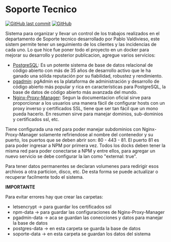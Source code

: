 <!--- https://www.makeread.me/generator/pottekkat-awesome-readme --->
# Soporte Tecnico

[![GitHub last commit](https://img.shields.io/github/last-commit/Mikiztly/organiza-soporte)](https://img.shields.io/github/last-commit/Mikiztly/organiza-soporte)
[![GitHub](https://img.shields.io/github/license/Mikiztly/organiza-soporte)](https://img.shields.io/github/license/Mikiztly/organiza-soporte)

Sistema para organizar y llevar un control de los trabajos realizados en el departamento de Soporte tecnico desarrollado por Pablo Valdivieso, este sistem permite tener un seguimiento de los clientes y las incidencias de cada uno.
Lo que hice fue poner todo el proyecto en un docker para mejorar su desarrollo y posterior publicacion, agregue varios servicios:

* [PostgreSQL](https://www.postgresql.org/): Es un potente sistema de base de datos relacional de código abierto con más de 35 años de desarrollo activo que le ha ganado una sólida reputación por su fiabilidad, robustez y rendimiento.
* [pgadmin](https://www.pgadmin.org/): pgAdmin es la plataforma de administración y desarrollo de código abierto más popular y rica en características para PostgreSQL, la base de datos de código abierto más avanzada del mundo.
* [Nginx-Proxy-Manager](https://nginxproxymanager.com/): Segun la documentacion oficial sirve para proporcionar a los usuarios una manera fácil de configurar hosts con un proxy inverso y certificados SSL, tiene que ser tan fácil que un mono pueda hacerlo. En resumen sirve para manejar dominios, sub-dominios y certificados ssl, etc.

Tiene configurada una red para poder manejar subdominios con Nginx-Proxy-Manager solamente refiriendose al nombre del contenedor y su puerto, los puertos que se deben abrir son: 80 - 443 - 81. El puerto 81 es para poder ingresar a NPM por primera vez. Todos los docks deben tener la misma red para poder conectarse a NPM y entre ellos, para agregar un nuevo servicio se debe configurar la lan como "external: true".

Para tener datos permanentes se declaran volumenes para redirigir esos archivos a otra particion, disco, etc. De esta forma se puede actualizar o recuperar facilmente todo el sistema.

**IMPORTANTE**<br>

Para evitar errores hay que crear las carpetas:
* letsencrypt -> para guardar los certificados ssl
* npm-data -> para guardar las configuraciones de Nginx-Proxy-Manager
* pgadmin-data -> aca se guardan las conecciones y datos para manejar la base de datos
* postgres-data -> en esta carpeta se guarda la base de datos
* soporte-data -> en esta carpeta se guardan los datos del sistema

